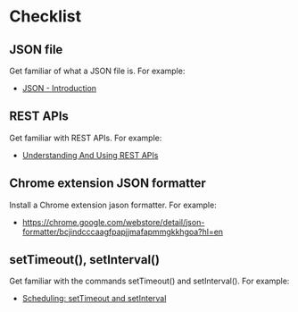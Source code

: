 # Checklist

## JSON file

Get familiar of what a JSON file is. For example:
* [JSON - Introduction](https://www.w3schools.com/js/js_json_intro.asp)

## REST APIs

Get familiar with REST APIs. For example:
* [Understanding And Using REST APIs](https://www.smashingmagazine.com/2018/01/understanding-using-rest-api/)

## Chrome extension JSON formatter

Install a Chrome extension jason formatter. For example:
* https://chrome.google.com/webstore/detail/json-formatter/bcjindcccaagfpapjjmafapmmgkkhgoa?hl=en

## setTimeout(), setInterval()

Get familiar with the commands setTimeout() and setInterval(). For example:

* [Scheduling: setTimeout and setInterval](https://javascript.info/settimeout-setinterval)

